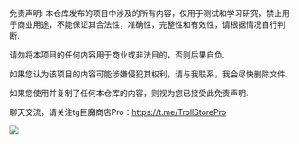 免责声明: 本仓库发布的项目中涉及的所有内容，仅用于测试和学习研究，禁止用于商业用途，不能保证其合法性，准确性，完整性和有效性，请根据情况自行判断.

请勿将本项目的任何内容用于商业或非法目的，否则后果自负.

如果您认为该项目的内容可能涉嫌侵犯其权利，请与我联系，我会尽快删除文件.

如果您使用并复制了任何本仓库的内容，则视为您已接受此免责声明.

聊天交流，请关注tg巨魔商店Pro：https://t.me/TrollStorePro

![](http://profile-counter.glitch.me/evilbutcher/count.svg)
